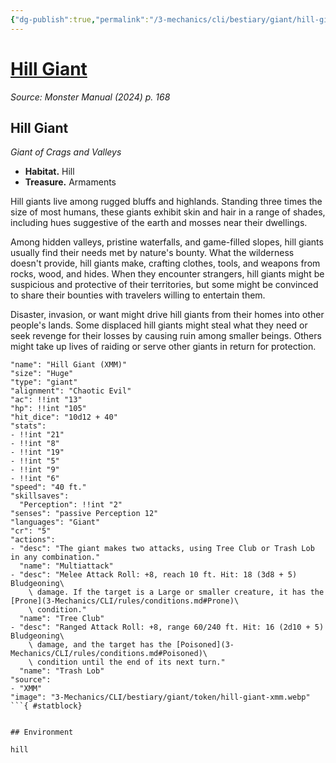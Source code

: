 ```yaml
---
{"dg-publish":true,"permalink":"/3-mechanics/cli/bestiary/giant/hill-giant-xmm/","tags":["ttrpg-cli/compendium/src/5e/xmm","ttrpg-cli/monster/cr/5","ttrpg-cli/monster/environment/hill","ttrpg-cli/monster/size/huge","ttrpg-cli/monster/type/giant"],"noteIcon":""}
---
```


# [Hill Giant](3-Mechanics\CLI\bestiary\giant/hill-giant-xmm.md)
*Source: Monster Manual (2024) p. 168*  

## Hill Giant

*Giant of Crags and Valleys*

- **Habitat.** Hill  
- **Treasure.** Armaments  

Hill giants live among rugged bluffs and highlands. Standing three times the size of most humans, these giants exhibit skin and hair in a range of shades, including hues suggestive of the earth and mosses near their dwellings.

Among hidden valleys, pristine waterfalls, and game-filled slopes, hill giants usually find their needs met by nature's bounty. What the wilderness doesn't provide, hill giants make, crafting clothes, tools, and weapons from rocks, wood, and hides. When they encounter strangers, hill giants might be suspicious and protective of their territories, but some might be convinced to share their bounties with travelers willing to entertain them.

Disaster, invasion, or want might drive hill giants from their homes into other people's lands. Some displaced hill giants might steal what they need or seek revenge for their losses by causing ruin among smaller beings. Others might take up lives of raiding or serve other giants in return for protection.

```statblock
"name": "Hill Giant (XMM)"
"size": "Huge"
"type": "giant"
"alignment": "Chaotic Evil"
"ac": !!int "13"
"hp": !!int "105"
"hit_dice": "10d12 + 40"
"stats":
- !!int "21"
- !!int "8"
- !!int "19"
- !!int "5"
- !!int "9"
- !!int "6"
"speed": "40 ft."
"skillsaves":
  "Perception": !!int "2"
"senses": "passive Perception 12"
"languages": "Giant"
"cr": "5"
"actions":
- "desc": "The giant makes two attacks, using Tree Club or Trash Lob in any combination."
  "name": "Multiattack"
- "desc": "Melee Attack Roll: +8, reach 10 ft. Hit: 18 (3d8 + 5) Bludgeoning\
    \ damage. If the target is a Large or smaller creature, it has the [Prone](3-Mechanics/CLI/rules/conditions.md#Prone)\
    \ condition."
  "name": "Tree Club"
- "desc": "Ranged Attack Roll: +8, range 60/240 ft. Hit: 16 (2d10 + 5) Bludgeoning\
    \ damage, and the target has the [Poisoned](3-Mechanics/CLI/rules/conditions.md#Poisoned)\
    \ condition until the end of its next turn."
  "name": "Trash Lob"
"source":
- "XMM"
"image": "3-Mechanics/CLI/bestiary/giant/token/hill-giant-xmm.webp"
```{ #statblock}


## Environment

hill